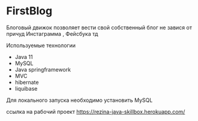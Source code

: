 # FirstBlog
Блоговый движок позволяет вести свой собственный блог не завися от причуд Инстаграмма , Фейсбука  тд

Используемые технологии
- Java 11
- MySQL
- Java springframework 
- MVC
- hibernate
- liquibase


Для локального запуска необходимо
установить MySQL


ссылка на рабочий проект
https://rezina-java-skillbox.herokuapp.com/
